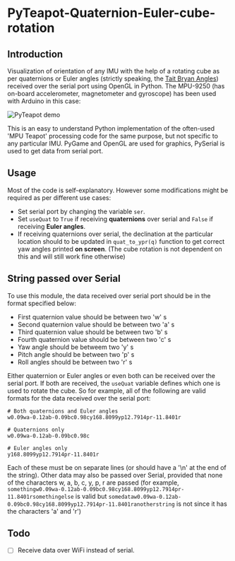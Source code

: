 # PyTeapot-Quaternion-Euler-cube-rotation

## Introduction

Visualization of orientation of any IMU with the help of a rotating cube as per quaternions or Euler angles (strictly speaking, the [Tait Bryan Angles](https://en.wikipedia.org/wiki/Euler_angles#Tait%E2%80%93Bryan_angles)) received over the serial port using OpenGL in Python. The MPU-9250 (has on-board accelerometer, magnetometer and gyroscope) has been used with Arduino in this case:

![PyTeapot demo](https://github.com/thecountoftuscany/PyTeapot-Quaternion-Euler-cube-rotation/blob/master/resources/pyteapot-gif.gif)

This is an easy to understand Python implementation of the often-used 'MPU Teapot' processing code for the same purpose, but not specific to any particular IMU. PyGame and OpenGL are used for graphics, PySerial is used to get data from serial port.

## Usage

Most of the code is self-explanatory. However some modifications might be required as per different use cases:

- Set serial port by changing the variable `ser`.
- Set `useQuat` to `True` if receiving **quaternions** over serial and `False` if receiving **Euler angles**.
- If receiving quaternions over serial, the declination at the particular location should to be updated in `quat_to_ypr(q)` function to get correct yaw angles printed **on screen**. (The cube rotation is not dependent on this and will still work fine otherwise)

## String passed over Serial

To use this module, the data received over serial port should be in the format specified below:

- First quaternion value should be between two 'w' s
- Second quaternion value should be between two 'a' s
- Third quaternion value should be between two 'b' s
- Fourth quaternion value should be between two 'c' s
- Yaw angle should be betweem two 'y' s
- Pitch angle should be between two 'p' s
- Roll angles should be between two 'r' s

Either quaternion or Euler angles or even both can be received over the serial port. If both are received, the `useQuat` variable defines which one is used to rotate the cube. So for example, all of the following are valid formats for the data received over the serial port:

```
# Both quaternions and Euler angles
w0.09wa-0.12ab-0.09bc0.98cy168.8099yp12.7914pr-11.8401r

# Quaternions only
w0.09wa-0.12ab-0.09bc0.98c

# Euler angles only
y168.8099yp12.7914pr-11.8401r
```

Each of these must be on separate lines (or should have a '\n' at the end of the string). Other data may also be passed over Serial, provided that none of the characters w, a, b, c, y, p, r are passed (for example, `somethingw0.09wa-0.12ab-0.09bc0.98cy168.8099yp12.7914pr-11.8401rsomethingelse` is valid but `somedataw0.09wa-0.12ab-0.09bc0.98cy168.8099yp12.7914pr-11.8401ranotherstring` is not since it has the characters 'a' and 'r')

## Todo

- [ ] Receive data over WiFi instead of serial.
